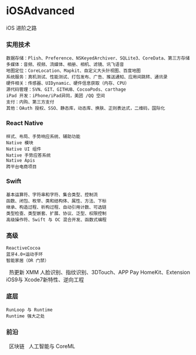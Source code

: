 # iOSAdvanced
iOS 进阶之路

### 实用技术

	数据存储：Plish、Preference、NSKeyedArchiver、SQLite3、CoreData、第三方存储
	多媒体：音频、视频、流媒体、相册、相机、滤镜、讯飞语音
	地图定位：CoreLocation、Mapkit、自定义大头针视图、百度地图
	系统服务：真机测试、性能测试、打包发布、广告、推送通知、应用间跳转、通讯录
	硬件相关：传感器、UIDynamic、硬件信息获取（内存、CPU）
	源代码管理：SVN、GIT、GITHUB、CocoaPods、carthage
	iPad 开发：iPhone/iPad异同，美团 /QQ 空间
	支付：内购、第三方支付
	其他：OAuth 授权、SSO、静态库，动态库、换肤、正则表达式，二维码，国际化
  
  
### React Native

	样式、布局、手势响应系统、辅助功能
	Native 模块
	Native UI 组件
	Native 手势应答系统
	Native Apis
	跨平台电商项目
  
  
### Swift

	基本运算符、字符串和字符、集合类型、控制流
	函数、闭包、枚举、类和结构体、属性、方法、下标
	继承、构造过程、析构过程、自动引用计数、可选链
	类型检查、类型嵌套、扩展、协议、泛型、权限控制
	高级操作符、Swift 与 OC 混合开发、函数式编程
  
  
### 高级

	ReactiveCocoa
	蓝牙4.0+运动手环
	智能家居（OR 门禁）
  	热更新
	XMM
	人脸识别、指纹识别、3DTouch、APP Pay
	HomeKit、Extension
	iOS9与 Xcode7新特性、逆向工程
  
  
### 底层

  	RunLoop 与 Runtime
  	Runtime 强大之处
  
  
### 前沿

  	区块链
  	人工智能与 CoreML
